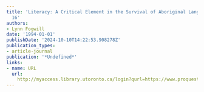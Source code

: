 ```yaml
---
title: 'Literacy: A Critical Element in the Survival of Aboriginal Languages. Chapter
  16'
authors:
- Lynn Fogwill
date: '1994-01-01'
publishDate: '2024-10-10T14:22:53.908278Z'
publication_types:
- article-journal
publication: '*Undefined*'
links:
- name: URL
  url: 
    http://myaccess.library.utoronto.ca/login?qurl=https://www.proquest.com/docview/62628405?accountid=14771&bdid=38382&_bd=Bs3Z1xeVxhWv6QuOtCnMmvRCfrQ%3D
---
```

